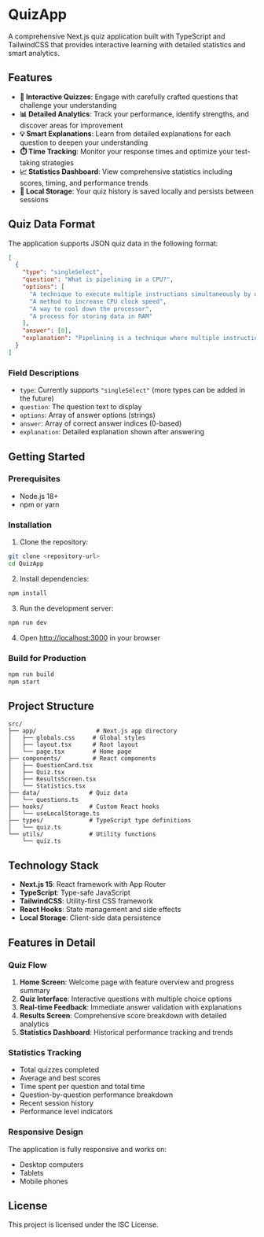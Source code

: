 # QuizApp

A comprehensive Next.js quiz application built with TypeScript and TailwindCSS that provides interactive learning with detailed statistics and smart analytics.

## Features

- **🎯 Interactive Quizzes**: Engage with carefully crafted questions that challenge your understanding
- **📊 Detailed Analytics**: Track your performance, identify strengths, and discover areas for improvement  
- **💡 Smart Explanations**: Learn from detailed explanations for each question to deepen your understanding
- **⏱️ Time Tracking**: Monitor your response times and optimize your test-taking strategies
- **📈 Statistics Dashboard**: View comprehensive statistics including scores, timing, and performance trends
- **💾 Local Storage**: Your quiz history is saved locally and persists between sessions

## Quiz Data Format

The application supports JSON quiz data in the following format:

```json
[
  {
    "type": "singleSelect",
    "question": "What is pipelining in a CPU?",
    "options": [
      "A technique to execute multiple instructions simultaneously by overlapping their execution phases",
      "A method to increase CPU clock speed",
      "A way to cool down the processor", 
      "A process for storing data in RAM"
    ],
    "answer": [0],
    "explanation": "Pipelining is a technique where multiple instruction execution phases are overlapped to improve CPU throughput. While one instruction is being decoded, another can be fetched, and yet another can be executed simultaneously."
  }
]
```

### Field Descriptions

- `type`: Currently supports `"singleSelect"` (more types can be added in the future)
- `question`: The question text to display
- `options`: Array of answer options (strings)
- `answer`: Array of correct answer indices (0-based)
- `explanation`: Detailed explanation shown after answering

## Getting Started

### Prerequisites

- Node.js 18+ 
- npm or yarn

### Installation

1. Clone the repository:
```bash
git clone <repository-url>
cd QuizApp
```

2. Install dependencies:
```bash
npm install
```

3. Run the development server:
```bash
npm run dev
```

4. Open [http://localhost:3000](http://localhost:3000) in your browser

### Build for Production

```bash
npm run build
npm start
```

## Project Structure

```
src/
├── app/                 # Next.js app directory
│   ├── globals.css     # Global styles
│   ├── layout.tsx      # Root layout
│   └── page.tsx        # Home page
├── components/         # React components
│   ├── QuestionCard.tsx
│   ├── Quiz.tsx
│   ├── ResultsScreen.tsx
│   └── Statistics.tsx
├── data/              # Quiz data
│   └── questions.ts
├── hooks/             # Custom React hooks
│   └── useLocalStorage.ts
├── types/             # TypeScript type definitions
│   └── quiz.ts
└── utils/             # Utility functions
    └── quiz.ts
```

## Technology Stack

- **Next.js 15**: React framework with App Router
- **TypeScript**: Type-safe JavaScript
- **TailwindCSS**: Utility-first CSS framework
- **React Hooks**: State management and side effects
- **Local Storage**: Client-side data persistence

## Features in Detail

### Quiz Flow
1. **Home Screen**: Welcome page with feature overview and progress summary
2. **Quiz Interface**: Interactive questions with multiple choice options
3. **Real-time Feedback**: Immediate answer validation with explanations
4. **Results Screen**: Comprehensive score breakdown with detailed analytics
5. **Statistics Dashboard**: Historical performance tracking and trends

### Statistics Tracking
- Total quizzes completed
- Average and best scores
- Time spent per question and total time
- Question-by-question performance breakdown
- Recent session history
- Performance level indicators

### Responsive Design
The application is fully responsive and works on:
- Desktop computers
- Tablets
- Mobile phones

## License

This project is licensed under the ISC License.